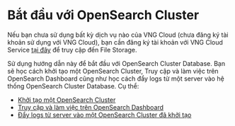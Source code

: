# Bắt đầu với OpenSearch Cluster

Nếu bạn chưa sử dụng bất kỳ dịch vụ nào của VNG Cloud (chưa đăng ký tài khoản sử dụng với VNG Cloud), bạn cần đăng ký tài khoản với VNG Cloud Service [tại đây](https://register.vngcloud.vn/signup) để truy cập đến File Storage.

Sử dụng hướng dẫn này để bắt đầu với OpenSearch Cluster Database. Bạn sẽ học cách khởi tạo một OpenSearch Cluster, Truy cập và làm việc trên OpenSearch Dashboard cũng như học cách đẩy logs từ một server vào hệ thống OpenSearch Cluster Database. Cụ thể:

* [Khởi tạo một OpenSearch Cluster](khoi-tao-mot-opensearch-cluster.md)
* [Truy cập và làm việc trên OpenSearch Dashboard](truy-cap-va-lam-viec-tren-opensearch-dashboard.md)
* [Đẩy logs từ server vào một OpenSearch Cluster đã khởi tạo](day-du-lieu-hoac-logs-tu-server-vao-mot-opensearch-cluster-da-khoi-tao.md)
